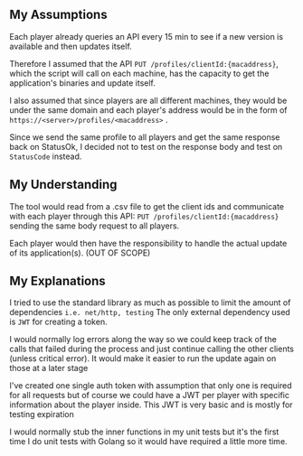 ## My Assumptions

Each player already queries an API every 15 min to see if a new version is available and then updates itself.

Therefore I assumed that the API `PUT /profiles/clientId:{macaddress}`, which the script will call on each machine, has the capacity to get the application's binaries and update itself.

 I also assumed that since players are all different machines, they would be under the same domain and each player's address would be in the form of `https://<server>/profiles/<macaddress>` .

Since we send the same profile to all players and get the same response back on StatusOk, I decided not to test on the response body and test on `StatusCode` instead.

## My Understanding

The tool would read from a .csv file to get the client ids and communicate with each player through this API: `PUT /profiles/clientId:{macaddress}` sending the same body request to all players.

Each player would then have the responsibility to handle the actual update of its application(s). (OUT OF SCOPE)

## My Explanations

I tried to use the standard library as much as possible to limit the amount of dependencies `i.e. net/http, testing`
The only external dependency used is `JWT` for creating a token.

I would normally log errors along the way so we could keep track of the calls that failed during the process and just continue calling the other clients (unless critical error).
It would make it easier to run the update again on those at a later stage

I've created one single auth token with assumption that only one is required for all requests but of course we could have a JWT per player with specific information about the player inside.
This JWT is very basic and is mostly for testing expiration

I would normally stub the inner functions in my unit tests but it's the first time I do unit tests with Golang so it would have required a little more time.
